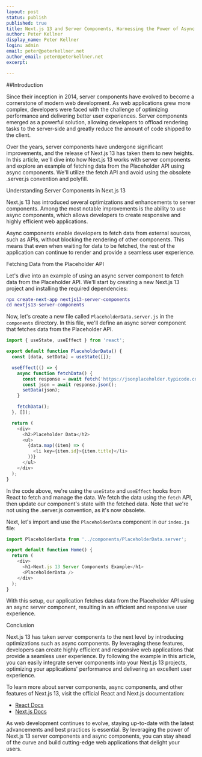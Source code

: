 ```yaml
---
layout: post
status: publish
published: true
title: Next.js 13 and Server Components, Harnessing the Power of Async Components
author: Peter Kellner
display_name: Peter Kellner
login: admin
email: peter@peterkellner.net
author_email: peter@peterkellner.net
excerpt: 

---
```

##Introduction

Since their inception in 2014, server components have evolved to become a cornerstone of modern web development. As web applications grew more complex, developers were faced with the challenge of optimizing performance and delivering better user experiences. Server components emerged as a powerful solution, allowing developers to offload rendering tasks to the server-side and greatly reduce the amount of code shipped to the client.

Over the years, server components have undergone significant improvements, and the release of Next.js 13 has taken them to new heights. In this article, we'll dive into how Next.js 13 works with server components and explore an example of fetching data from the Placeholder API using async components. We'll utilize the fetch API and avoid using the obsolete .server.js convention and polyfill.

Understanding Server Components in Next.js 13

Next.js 13 has introduced several optimizations and enhancements to server components. Among the most notable improvements is the ability to use async components, which allows developers to create responsive and highly efficient web applications.

Async components enable developers to fetch data from external sources, such as APIs, without blocking the rendering of other components. This means that even when waiting for data to be fetched, the rest of the application can continue to render and provide a seamless user experience.

Fetching Data from the Placeholder API

Let's dive into an example of using an async server component to fetch data from the Placeholder API. We'll start by creating a new Next.js 13 project and installing the required dependencies:

```lua
npx create-next-app nextjs13-server-components
cd nextjs13-server-components
```

Now, let's create a new file called `PlaceholderData.server.js` in the `components` directory. In this file, we'll define an async server component that fetches data from the Placeholder API.

```javascript
import { useState, useEffect } from 'react';

export default function PlaceholderData() {
  const [data, setData] = useState([]);

  useEffect(() => {
    async function fetchData() {
      const response = await fetch('https://jsonplaceholder.typicode.com/posts');
      const json = await response.json();
      setData(json);
    }

    fetchData();
  }, []);

  return (
    <div>
      <h2>Placeholder Data</h2>
      <ul>
        {data.map((item) => (
          <li key={item.id}>{item.title}</li>
        ))}
      </ul>
    </div>
  );
}
```

In the code above, we're using the `useState` and `useEffect` hooks from React to fetch and manage the data. We fetch the data using the `fetch` API, then update our component's state with the fetched data. Note that we're not using the .server.js convention, as it's now obsolete.

Next, let's import and use the `PlaceholderData` component in our `index.js` file:

```javascript
import PlaceholderData from '../components/PlaceholderData.server';

export default function Home() {
  return (
    <div>
      <h1>Next.js 13 Server Components Example</h1>
      <PlaceholderData />
    </div>
  );
}
```

With this setup, our application fetches data from the Placeholder API using an async server component, resulting in an efficient and responsive user experience.

Conclusion

Next.js 13 has taken server components to the next level by introducing optimizations such as async components. 
By leveraging these features, developers can create highly efficient and responsive web applications that provide a seamless user experience. 
By following the example in this article, you can
easily integrate server components into your Next.js 13 projects, optimizing your applications' performance and delivering an excellent user experience.

To learn more about server components, async components, and other features of Next.js 13, visit the official React and Next.js documentation:

*   [React Docs](https://reactjs.org/docs/getting-started.html)
*   [Next.js Docs](https://nextjs.org/docs/getting-started)

As web development continues to evolve, staying up-to-date with the latest advancements and best practices is essential. By leveraging the power of Next.js 13 server components and async components, you can stay ahead of the curve and build cutting-edge web applications that delight your users.